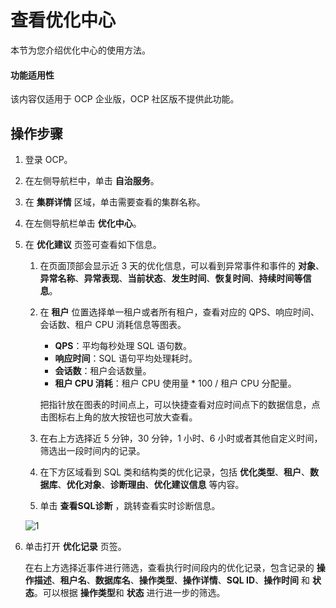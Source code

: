 # 查看优化中心

本节为您介绍优化中心的使用方法。

<main id="notice" type='notice'>
  <h4>功能适用性</h4>
  <p>该内容仅适用于 OCP 企业版，OCP 社区版不提供此功能。</p>
</main>

## 操作步骤

1. 登录 OCP。

2. 在左侧导航栏中，单击 **自治服务**。

3. 在 **集群详情** 区域，单击需要查看的集群名称。

4. 在左侧导航栏单击 **优化中心**。

5. 在 **优化建议** 页签可查看如下信息。

   1. 在页面顶部会显示近 3 天的优化信息，可以看到异常事件和事件的 **对象**、**异常名称**、**异常表现**、**当前状态**、**发生时间**、**恢复时间**、**持续时间等信息**。

   2. 在 **租户** 位置选择单一租户或者所有租户，查看对应的 QPS、响应时间、会话数、租户 CPU 消耗信息等图表。

      * **QPS**：平均每秒处理 SQL 语句数。
      * **响应时间**：SQL 语句平均处理耗时。
      * **会话数**：租户会话数量。
      * **租户 CPU 消耗**：租户 CPU 使用量 * 100 / 租户 CPU 分配量。

      把指针放在图表的时间点上，可以快捷查看对应时间点下的数据信息，点击图标右上角的放大按钮也可放大查看。

   3. 在右上方选择近 5 分钟，30 分钟，1 小时、6 小时或者其他自定义时间，筛选出一段时间内的记录。

   4. 在下方区域看到 SQL 类和结构类的优化记录，包括 **优化类型**、**租户**、**数据库**、**优化对象**、**诊断理由**、**优化建议信息** 等内容。

   5. 单击 **查看SQL诊断** ，跳转查看实时诊断信息。

   ![1](https://obbusiness-private.oss-cn-shanghai.aliyuncs.com/doc/img/ocp/420/%E4%BC%98%E5%8C%96%E4%B8%AD%E5%BF%83.png)

6. 单击打开 **优化记录** 页签。

   在右上方选择近事件进行筛选，查看执行时间段内的优化记录，包含记录的 **操作描述**、**租户名**、**数据库名**、**操作类型**、**操作详情**、**SQL ID**、**操作时间** 和 **状态**。可以根据 **操作类型**和 **状态** 进行进一步的筛选。

